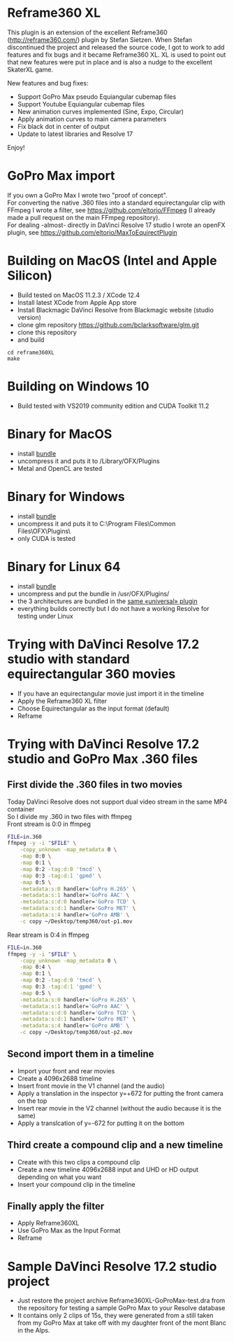 # Reframe360 XL

This plugin is an extension of the excellent Reframe360 (http://reframe360.com/) plugin by Stefan Sietzen.  When Stefan discontinued the project and released the source code, I got to work to add features and fix bugs and it became Reframe360 XL.  XL is used to point out that new features were put in place and is also a nudge to the excellent SkaterXL game.

New features and bug fixes:
- Support GoPro Max pseudo Equiangular cubemap files
- Support Youtube Equiangular cubemap files
- New animation curves implemented (Sine, Expo, Circular)
- Apply animation curves to main camera parameters
- Fix black dot in center of output
- Update to latest libraries and Resolve 17

Enjoy!

# GoPro Max import
If you own a GoPro Max I wrote two "proof of concept".  
For converting the native .360 files into a standard equirectangular clip with FFmpeg I wrote a filter, see https://github.com/eltorio/FFmpeg  (I already made a pull request on the main FFmpeg repository).  
For dealing -almost- directly in DaVinci Resolve 17 studio I wrote an openFX plugin, see https://github.com/eltorio/MaxToEquirectPlugin 

# Building on MacOS (Intel and Apple Silicon)
* Build tested on MacOS 11.2.3 / XCode 12.4
* Install latest XCode from Apple App store
* Install Blackmagic DaVinci Resolve from Blackmagic website (studio version)
* clone glm repository https://github.com/bclarksoftware/glm.git
* clone this repository
* and build

````
cd reframe360XL
make
````  

# Building on Windows 10
* Build tested with VS2019 community edition and CUDA Toolkit 11.2


# Binary for MacOS
* install [bundle](https://github.com/eltorio/reframe360XL/blob/master/Reframe360.ofx.bundle.zip?raw=true)
* uncompress it and puts it to /Library/OFX/Plugins
* Metal and OpenCL are tested

# Binary for Windows
* install [bundle](https://github.com/eltorio/reframe360XL/blob/master/Reframe360.ofx.bundle.zip?raw=true)
* uncompress it and puts it to C:\Program Files\Common Files\OFX\Plugins\
* only CUDA is tested

# Binary for Linux 64
* install [bundle](https://github.com/eltorio/reframe360XL/blob/master/Reframe360.ofx.bundle.zip?raw=true)
* uncompress and put the bundle in /usr/OFX/Plugins/
* the 3 architectures are bundled in the [same «universal» plugin](https://github.com/eltorio/reframe360XL/blob/master/Reframe360.ofx.bundle.zip?raw=true)
* everything builds correctly but I do not have a working Resolve for testing under Linux

# Trying with DaVinci Resolve 17.2 studio with standard equirectangular 360 movies
* If you have an equirectangular movie just import it in the timeline  
* Apply the Reframe360 XL filter
* Choose Equirectangular as the input format (default)
* Reframe

# Trying with DaVinci Resolve 17.2 studio and GoPro Max .360 files
## First divide the .360 files in two movies
Today DaVinci Resolve does not support dual video stream in the same MP4 container  
So I divide my .360 in two files with ffmpeg  
Front stream is 0:0 in ffmpeg
````bash
FILE=in.360
ffmpeg -y -i "$FILE" \
    -copy_unknown -map_metadata 0 \
    -map 0:0 \
    -map 0:1 \
    -map 0:2 -tag:d:0 'tmcd' \
    -map 0:3 -tag:d:1 'gpmd' \
    -map 0:5 \
    -metadata:s:0 handler='GoPro H.265' \
    -metadata:s:1 handler='GoPro AAC' \
    -metadata:s:d:0 handler='GoPro TCD' \
    -metadata:s:d:1 handler='GoPro MET' \
    -metadata:s:4 handler='GoPro AMB' \
    -c copy ~/Desktop/temp360/out-p1.mov
````
Rear stream is 0:4 in ffmpeg
````bash
FILE=in.360
ffmpeg -y -i "$FILE" \
    -copy_unknown -map_metadata 0 \
    -map 0:4 \
    -map 0:1 \
    -map 0:2 -tag:d:0 'tmcd' \
    -map 0:3 -tag:d:1 'gpmd' \
    -map 0:5 \
    -metadata:s:0 handler='GoPro H.265' \
    -metadata:s:1 handler='GoPro AAC' \
    -metadata:s:d:0 handler='GoPro TCD' \
    -metadata:s:d:1 handler='GoPro MET' \
    -metadata:s:4 handler='GoPro AMB' \
    -c copy ~/Desktop/temp360/out-p2.mov

````
## Second import them in a timeline
* Import your front and rear movies
* Create a 4096x2688 timeline
* Insert front movie in the V1 channel (and the audio)
* Apply a translation in the inspector y=+672 for putting the front camera on the top
* Insert rear movie in the V2 channel (without the audio because it is the same)
* Apply a translcation of y=-672 for putting it on the bottom
## Third create a compound clip and a new timeline
* Create with this two clips a compound clip
* Create a new timeline 4096x2688 input and UHD or HD output depending on what you want  
* Insert your compound clip in the timeline
## Finally apply the filter
* Apply Reframe360XL
* Use GoPro Max as the Input Format
* Reframe

# Sample DaVinci Resolve 17.2 studio project
* Just restore the project archive Reframe360XL-GoProMax-test.dra from the repository for testing a sample GoPro Max to your Resolve database
* It contains only 2 clips of 15s, they were generated from a still taken from my GoPro Max at take off with my daughter front of the mont Blanc in the Alps.
